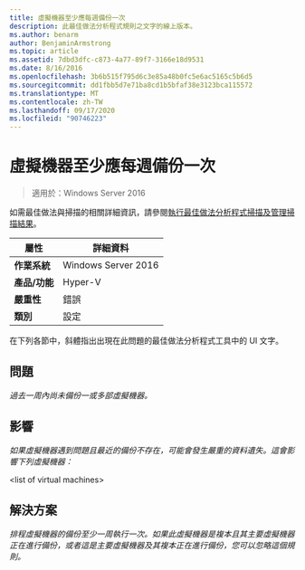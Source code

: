 ```yaml
---
title: 虛擬機器至少應每週備份一次
description: 此最佳做法分析程式規則之文字的線上版本。
ms.author: benarm
author: BenjaminArmstrong
ms.topic: article
ms.assetid: 7dbd3dfc-c873-4a77-89f7-3166e18d9531
ms.date: 8/16/2016
ms.openlocfilehash: 3b6b515f795d6c3e85a48b0fc5e6ac5165c5b6d5
ms.sourcegitcommit: dd1fbb5d7e71ba8cd1b5bfaf38e3123bca115572
ms.translationtype: MT
ms.contentlocale: zh-TW
ms.lasthandoff: 09/17/2020
ms.locfileid: "90746223"
---
```

# <a name="virtual-machines-should-be-backed-up-at-least-once-every-week"></a>虛擬機器至少應每週備份一次

>適用於：Windows Server 2016

如需最佳做法與掃描的相關詳細資訊，請參閱[執行最佳做法分析程式掃描及管理掃描結果](https://go.microsoft.com/fwlink/p/?LinkID=223177)。

|屬性|詳細資料|
|-|-|
|**作業系統**|Windows Server 2016|
|**產品/功能**|Hyper-V|
|**嚴重性**|錯誤|
|**類別**|設定|

在下列各節中，斜體指出出現在此問題的最佳做法分析程式工具中的 UI 文字。

## <a name="issue"></a>問題
*過去一周內尚未備份一或多部虛擬機器。*

## <a name="impact"></a>影響
*如果虛擬機器遇到問題且最近的備份不存在，可能會發生嚴重的資料遺失。這會影響下列虛擬機器：*

\<list of virtual machines>

## <a name="resolution"></a>解決方案
*排程虛擬機器的備份至少一周執行一次。如果此虛擬機器是複本且其主要虛擬機器正在進行備份，或者這是主要虛擬機器及其複本正在進行備份，您可以忽略這個規則。*



